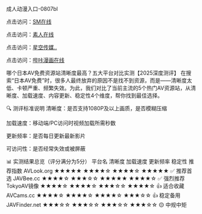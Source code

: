 成人动漫入口-0807bl


点击访问：<a href="https://heiliaoxwd5i8.pages.dev">SM在线</a>

点击访问：<a href="https://heiliaozj3tjd.pages.dev">素人在线</a>

点击访问：<a href="https://heiliaoe8ajia.pages.dev">星空传媒..</a>

点击访问：<a href="https://heiliaoxqkkct.pages.dev">哔咔漫画在线</a>


哪个日本AV免费资源站清晰度最高？五大平台对比实测【2025深度测评】
在搜索“日本AV免费”时，很多人最终放弃的原因不是找不到资源，而是——清晰度太低、卡顿严重、频繁失效。为此，我们对比了当前主流的5个热门AV资源站，从清晰度、加载速度、内容更新、稳定性4个维度，帮你找到最佳选择。

🔍 测评标准说明
清晰度：是否支持1080P及以上画质，是否模糊压缩

加载速度：移动端/PC访问时视频加载所需秒数

更新频率：是否每日更新最新影片

可访问性：是否经常失效或被屏蔽

📊 实测结果总览（评分满分为5分）
平台名	清晰度	加载速度	更新频率	稳定性	推荐指数
AVLook.org	  ★★★★★	★★★★☆	★★★★☆	★★★★★	✅ 推荐首选
JAVBee.cc	    ★★★★☆	★★★☆☆	★★★★★	★★★★☆	✅ 强烈推荐
TokyoAV镜像	  ★★★★☆	★★★★☆	★★★☆☆	★★★★☆	👍 适合收藏
AVCams.cc	    ★★★★☆	★★★★☆	★★★★☆	★★★☆☆	👍 稳定备用
JAVFinder.net	★★★☆☆	★★★☆☆	★★★☆☆	★★★☆☆	🟡 中规中矩


<span style="display:none;">[Canonical link]( https://github.com/bl080725/12407 ）</span>
